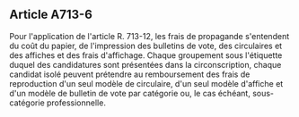 Article A713-6
----
Pour l'application de l'article R. 713-12, les frais de propagande s'entendent
du coût du papier, de l'impression des bulletins de vote, des circulaires et des
affiches et des frais d'affichage. Chaque groupement sous l'étiquette duquel des
candidatures sont présentées dans la circonscription, chaque candidat isolé
peuvent prétendre au remboursement des frais de reproduction d'un seul modèle de
circulaire, d'un seul modèle d'affiche et d'un modèle de bulletin de vote par
catégorie ou, le cas échéant, sous-catégorie professionnelle.
